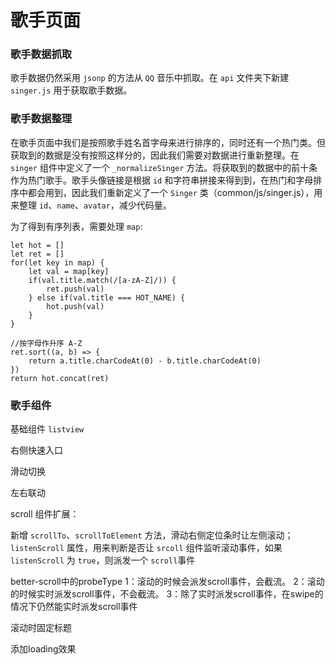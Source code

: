 # 歌手页面

### **歌手数据抓取**

歌手数据仍然采用 `jsonp` 的方法从 `QQ` 音乐中抓取。在 `api` 文件夹下新建 `singer.js` 用于获取歌手数据。

### **歌手数据整理**
在歌手页面中我们是按照歌手姓名首字母来进行排序的，同时还有一个热门类。但获取到的数据是没有按照这样分的，因此我们需要对数据进行重新整理。在 `singer` 组件中定义了一个 `_normalizeSinger` 方法。将获取到的数据中的前十条作为热门歌手。歌手头像链接是根据 `id` 和字符串拼接来得到到，在热门和字母排序中都会用到，因此我们重新定义了一个 `Singer` 类（common/js/singer.js），用来整理 `id`、`name`、`avatar`，减少代码量。

为了得到有序列表，需要处理 `map`:

```
let hot = []
let ret = []
for(let key in map) {
	let val = map[key]
	if(val.title.match(/[a-zA-Z]/)) {
		ret.push(val)
	} else if(val.title === HOT_NAME) {
		hot.push(val)
	}
}

//按字母作升序 A-Z
ret.sort((a, b) => {
	return a.title.charCodeAt(0) - b.title.charCodeAt(0)
})
return hot.concat(ret)
```

### **歌手组件**

基础组件 `listview`

右侧快速入口 

滑动切换 

左右联动

scroll 组件扩展：

新增 `scrollTo`、`scrollToElement` 方法，滑动右侧定位条时让左侧滚动；
`listenScroll` 属性，用来判断是否让 `srcoll` 组件监听滚动事件，如果 `listenScroll` 为 `true`，则派发一个 `scroll`事件

better-scroll中的probeType
	1：滚动的时候会派发scroll事件，会截流。
	2：滚动的时候实时派发scroll事件，不会截流。
	3：除了实时派发scroll事件，在swipe的情况下仍然能实时派发scroll事件

滚动时固定标题

添加loading效果